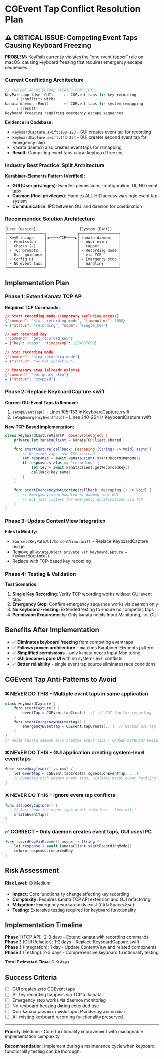 # CGEvent Tap Conflict Resolution Plan

## ⚠️ CRITICAL ISSUE: Competing Event Taps Causing Keyboard Freezing

**PROBLEM:** KeyPath currently violates the "one event tapper" rule on macOS, causing keyboard freezing that requires emergency escape sequences.

### Current Conflicting Architecture

```swift
// CURRENT ARCHITECTURE CREATES CONFLICTS:
KeyPath.app (User GUI)     ←→ CGEvent taps for key recording
     ↓ (conflicts with)
kanata daemon (Root)       ←→ CGEvent taps for system remapping
     ↓ (result)
Keyboard freezing requiring emergency escape sequences
```

**Evidence in Codebase:**
- `KeyboardCapture.swift:108-123` - GUI creates event tap for recording
- `KeyboardCapture.swift:243-254` - GUI creates second event tap for emergency stop
- Kanata daemon also creates event taps for remapping
- **Result:** Competing event taps cause keyboard freezing

### Industry Best Practice: Split Architecture

**Karabiner-Elements Pattern (Verified):**
- **GUI (User privileges)**: Handles permissions, configuration, UI, NO event taps
- **Daemon (Root privileges)**: Handles ALL HID access via single event tap system
- **Communication**: IPC between GUI and daemon for coordination

### Recommended Solution Architecture

```
[User Session]                    [System (Root)]
┌─────────────────┐              ┌──────────────────┐
│ KeyPath.app     │◄─────TCP────►│ kanata daemon    │
│ - Permission    │              │ - ONLY event     │
│   checks (✓)    │              │   tapper         │
│ - TCC prompts   │              │ - Recording mode │
│ - User guidance │              │   via TCP        │
│ - Config UI     │              │ - Emergency stop │
│ - NO event taps │              │   handling       │
└─────────────────┘              └──────────────────┘
```

## Implementation Plan

### Phase 1: Extend Kanata TCP API
**Required TCP Commands:**
```json
// Start recording mode (temporary exclusive access)
{"command": "start_recording_mode", "timeout_ms": 5000}
→ {"status": "recording", "mode": "single_key"}

// Get recorded key
{"command": "get_recorded_key"}
→ {"key": "caps", "timestamp": 1234567890}

// Stop recording mode
{"command": "stop_recording_mode"}
→ {"status": "normal_operation"}

// Emergency stop (already exists)
{"command": "emergency_stop"}
→ {"status": "stopped"}
```

### Phase 2: Replace KeyboardCapture.swift
**Current GUI Event Taps to Remove:**
1. `setupEventTap()` - Lines 105-133 in KeyboardCapture.swift
2. `setupEmergencyEventTap()` - Lines 240-264 in KeyboardCapture.swift

**New TCP-Based Implementation:**
```swift
class KeyboardCaptureViaTCP: ObservableObject {
    private let kanataClient = KanataTCPClient.shared
    
    func startCapture(callback: @escaping (String) -> Void) async {
        // No event tap - use TCP instead
        let response = await kanataClient.startRecordingMode()
        if response.status == "recording" {
            let key = await kanataClient.getRecordedKey()
            callback(key.name)
        }
    }
    
    func startEmergencyMonitoring(callback: @escaping () -> Void) {
        // Emergency stop handled by daemon, not GUI
        // GUI just listens for emergency notifications via TCP
    }
}
```

### Phase 3: Update ContentView Integration
**Files to Modify:**
- `Sources/KeyPath/UI/ContentView.swift` - Replace KeyboardCapture usage
- Remove all `@StateObject private var keyboardCapture = KeyboardCapture()`
- Replace with TCP-based key recording

### Phase 4: Testing & Validation
**Test Scenarios:**
1. **Single Key Recording**: Verify TCP recording works without GUI event taps
2. **Emergency Stop**: Confirm emergency sequence works via daemon only
3. **No Keyboard Freezing**: Extended testing to ensure no competing taps
4. **Permission Requirements**: Only kanata needs Input Monitoring, not GUI

## Benefits After Implementation

- ✅ **Eliminates keyboard freezing** from competing event taps
- ✅ **Follows proven architecture** - matches Karabiner-Elements pattern  
- ✅ **Simplified permissions** - only kanata needs Input Monitoring
- ✅ **GUI becomes pure UI** with no system-level conflicts
- ✅ **Better reliability** - single event tap source eliminates race conditions

## CGEvent Tap Anti-Patterns to Avoid

### ❌ NEVER DO THIS - Multiple event taps in same application
```swift
class KeyboardCapture {
    func startCapture() {
        eventTap = CGEvent.tapCreate(...)  // GUI tap for recording
    }
    func startEmergencyMonitoring() {
        emergencyEventTap = CGEvent.tapCreate(...)  // Second GUI tap
    }
}
// While kanata daemon also creates event taps - CAUSES KEYBOARD FREEZING
```

### ❌ NEVER DO THIS - GUI application creating system-level event taps
```swift
func recordKeyInGUI() -> Bool {
    let eventTap = CGEvent.tapCreate(.cgSessionEventTap, ...)
    // Competes with daemon event taps, violates macOS event handling rules
}
```

### ❌ NEVER DO THIS - Ignore event tap conflicts
```swift
func setupKeyCapture() {
    // Just hope the event taps don't interfere - they will!
    createEventTap()
}
```

### ✅ CORRECT - Only daemon creates event taps, GUI uses IPC
```swift
func recordKeyViaDaemon() async -> String {
    let response = await kanataClient.startRecordingMode()
    return response.recordedKey
}
```

## Risk Assessment

**Risk Level:** 🟡 Medium
- **Impact:** Core functionality change affecting key recording
- **Complexity:** Requires kanata TCP API extension and GUI refactoring  
- **Mitigation:** Emergency workarounds exist (Ctrl+Space+Esc)
- **Testing:** Extensive testing required for keyboard functionality

## Implementation Timeline

**Phase 1** (TCP API): 2-3 days - Extend kanata with recording commands
**Phase 2** (GUI Refactor): 1-2 days - Replace KeyboardCapture.swift  
**Phase 3** (Integration): 1 day - Update ContentView and related components
**Phase 4** (Testing): 2-3 days - Comprehensive keyboard functionality testing

**Total Estimated Time:** 6-9 days

## Success Criteria

- [ ] GUI creates zero CGEvent taps
- [ ] All key recording happens via TCP to kanata
- [ ] Emergency stop works via daemon monitoring
- [ ] No keyboard freezing during extended use
- [ ] Only kanata process needs Input Monitoring permission
- [ ] All existing keyboard recording functionality preserved

---

**Priority:** Medium - Core functionality improvement with manageable implementation complexity

**Recommendation:** Implement during a maintenance cycle when keyboard functionality testing can be thorough.